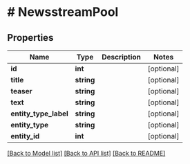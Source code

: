 # # NewsstreamPool

## Properties

Name | Type | Description | Notes
------------ | ------------- | ------------- | -------------
**id** | **int** |  | [optional]
**title** | **string** |  | [optional]
**teaser** | **string** |  | [optional]
**text** | **string** |  | [optional]
**entity_type_label** | **string** |  | [optional]
**entity_type** | **string** |  | [optional]
**entity_id** | **int** |  | [optional]

[[Back to Model list]](../../README.md#models) [[Back to API list]](../../README.md#endpoints) [[Back to README]](../../README.md)
